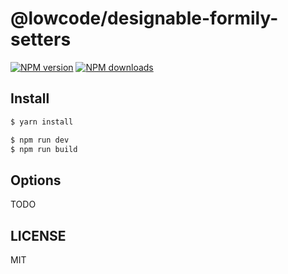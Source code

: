 # @lowcode/designable-formily-setters

[![NPM version](https://img.shields.io/npm/v/@lowcode/designable-formily-setters.svg?style=flat)](https://npmjs.org/package/@lowcode/designable-formily-setters)
[![NPM downloads](http://img.shields.io/npm/dm/@lowcode/designable-formily-setters.svg?style=flat)](https://npmjs.org/package/@lowcode/designable-formily-setters)

## Install

```bash
$ yarn install
```

```bash
$ npm run dev
$ npm run build
```

## Options

TODO

## LICENSE

MIT
